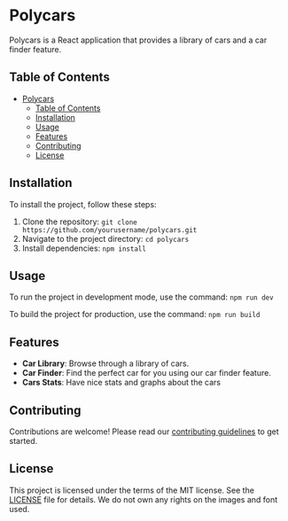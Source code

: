 # Polycars

Polycars is a React application that provides a library of cars and a car finder feature.

## Table of Contents

- [Polycars](#polycars)
  - [Table of Contents](#table-of-contents)
  - [Installation](#installation)
  - [Usage](#usage)
  - [Features](#features)
  - [Contributing](#contributing)
  - [License](#license)

## Installation

To install the project, follow these steps:

1. Clone the repository: `git clone https://github.com/yourusername/polycars.git`
2. Navigate to the project directory: `cd polycars`
3. Install dependencies: `npm install`

## Usage

To run the project in development mode, use the command: `npm run dev`

To build the project for production, use the command: `npm run build`

## Features

- **Car Library**: Browse through a library of cars.
- **Car Finder**: Find the perfect car for you using our car finder feature.
- **Cars Stats**: Have nice stats and graphs about the cars

## Contributing

Contributions are welcome! Please read our [contributing guidelines](CONTRIBUTING.md) to get started.

## License

This project is licensed under the terms of the MIT license. See the [LICENSE](LICENSE.md) file for details.
We do not own any rights on the images and font used.